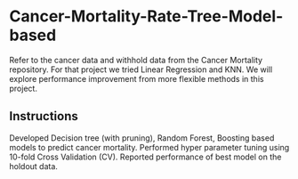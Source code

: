 # Cancer-Mortality-Rate-Tree-Model-based
Refer to the cancer data and withhold data from the Cancer Mortality repository. For that project we tried Linear Regression and KNN. We will explore performance improvement from more flexible methods in this project.

## Instructions
Developed Decision tree (with pruning), Random Forest, Boosting based models to predict cancer mortality. 
Performed hyper parameter tuning using 10-fold Cross Validation (CV). 
Reported performance of best model on the holdout data.
